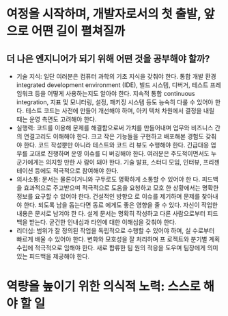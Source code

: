 # 여정을 시작하며, 개발자로서의 첫 출발, 앞으로 어떤 길이 펼쳐질까

## 더 나은 엔지니어가 되기 위해 어떤 것을 공부해야 할까?

- 기술 지식: 일단 여러분은 컴퓨터 과학의 기초 지식을 갖춰야 한다. 통합
  개발 환경 integrated development environment (IDE), 빌드 시스템, 디버거, 테스트 프레임워크 등을 어떻게 사용하는지도 알아야 한다. 지속적 통합
  continuous integration, 지표 및 모니터링, 설정, 패키징 시스템 등도 능숙히
  다룰 수 있어야 한다. 테스트 코드는 사전에 만들어 개선해야 하며, 아키
  텍처 차원에서 결정을 내릴 때는 운영 측면도 고려해야 한다.
- 실행력: 코드를 이용해 문제를 해결함으로써 가치를 만들어내며 업무와
  비즈니스 간의 연결고리도 이해해야 한다. 크고 작은 기능들을 구현하고
  배포해본 경험도 갖춰야 한다. 코드 작성뿐만 아니라 테스트와 코드 리
  뷰도 수행해야 한다. 긴급대응 업무를 교대로 진행하며 운영 이슈를 디
  버깅해야 한다. 여러분은 주도적이면서도 누군가에게는 의지할 만한 사
  람이 돼야 한다. 기술 발표, 스터디 모임, 인터뷰, 프리젠테이션 등에도
  적극적으로 참여해야 한다.
- 의사소통: 문서는 물론이거니와 구두로도 명확하게 소통할 수 있어야 한
  다. 피드백을 효과적으로 주고받으며 적극적으로 도움을 요청하고 모호
  한 상황에서는 명확한 정보를 요구할 수 있어야 한다. 건설적인 방향으
  로 이슈를 제기하며 문제를 찾아내야 한다. 되도록 남을 돕는다면 동료
  에게도 좋은 영향을 줄 수 있다. 자신이 작업한 내용은 문서로 남겨야 한
  다. 설계 문서는 명확히 작성하고 다른 사람으로부터 피드백을 받는다.
  굳건한 인내심과 타인에 대한 이해심을 갖춰야 한다.
- 리더십: 범위가 잘 정의된 작업을 독립적으로 수행할 수 있어야 하며, 실
  수로부터 빠르게 배울 수 있어야 한다. 변화와 모호성을 잘 처리하며 프
  로젝트와 분기별 계획 수립에 적극적으로 임해야 한다. 새로 합류한 팀
  원의 적응을 도우며 팀장에게 의미 있는 피드백을 제공해야 한다.

# 역량을 높이기 위한 의식적 노력: 스스로 해야 할 일
